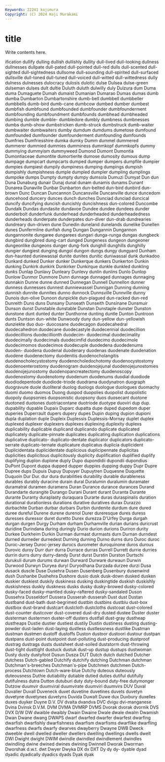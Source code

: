 ```yaml
---
Keywords: 22241 kojimura
Copyright: (C) 2024 Koji Murakami
---
```


# title

Write contents here.



ification dullify dulling dullish dullishly dullity
dull-lived dull-looking dullness dullnesses dullpate dull-pated dull-pointed dull-red dulls dull-scented
dull-sighted dull-sightedness dullsome dull-sounding dull-spirited dull-surfaced dullsville dull-toned dull-tuned dull-voiced
dull-witted dull-wittedness dully dulness dulnesses dulocracy dulosis dulotic dulse Dulsea
dulse-green dulseman dulses dult dultie Duluth duluth dulwilly duly Dulzura
dum Duma duma Dumaguete Dumah dumaist Dumanian Dumarao Dumas dumas
dumb dumba Dumbarton Dumbartonshire dumb-bell dumbbell dumbbeller dumbbells dumb-bird dumb-cane
dumbcow dumbed dumber dumbest dumbfish dumbfound dumbfounded dumbfounder dumbfounderment dumbfounding
dumbfoundment dumbfounds dumbhead dumbheaded dumbing dumble dumble- dumbledore dumbly dumbness
dumbnesses dumbs dumb-show dumbstricken dumb-struck dumbstruck dumb-waiter dumbwaiter dumbwaiters dumby
dumdum dumdums dumetose dumfound dumfounded dumfounder dumfounderment dumfounding dumfounds Dumfries
Dumfriesshire dumka dumky Dumm dummel dummered dummerer dummied dummies dumminess
dummkopf dummkopfs dummy dummying dummyism dummyweed Dumond Dumont Dumontia Dumontiaceae
dumontite dumortierite dumose dumosity dumous dump dumpage dumpcart dumpcarts dumped
dumper dumpers dumpfile dumpier dumpies dumpiest dumpily dumpiness dumping dumpings
dumpish dumpishly dumpishness dumple dumpled dumpler dumpling dumplings dumpoke dumps
Dumpty dumpty dumpy dumsola Dumuzi Dumyat Dun dun Duna Dunaburg
dunair Dunaj dunal dunam dunamis dunams Dunant Dunarea Dunaville Dunbar
Dunbarton dun-belted dun-bird dunbird dun-brown Dunc Duncan Duncannon Duncansville Duncanville
dunce duncedom duncehood duncery dunces dunch dunches Dunciad dunciad duncical
duncify duncifying duncish duncishly duncishness dun-colored Duncombe Dundalk Dundas dundasite
dundavoe Dundee dundee dundees dunder dunderbolt dunderfunk dunderhead dunderheaded dunderheadedness
dunderheads dunderpate dunderpates dun-diver dun-drab dundrearies dundreary dun-driven dune Dunedin
duneland dunelands dunelike Dunellen dunes Dunfermline dunfish dung Dungan Dungannin
Dungannon dungannonite dungaree dungarees dungari dunga-runga dungas dungbeck dungbird dungbred
dung-cart dunged Dungeness dungeon dungeoner dungeonlike dungeons dunger dung-fork dunghill
dunghills dunghilly dungier dungiest dunging dungol dungon dungs dungy dungyard
Dunham dun-haunted duniewassal dunite dunites dunitic duniwassal dunk dunkadoo Dunkard
dunked Dunker dunker Dunkerque dunkers Dunkerton Dunkin dunking Dunkirk dunkirk
Dunkirker Dunkirque dunkle dunkled dunkling dunks Dunlap Dunlavy Dunleary Dunlevy
dunlin dunlins Dunlo Dunlop Dunlow Dunmor Dunmore Dunn dunnage dunnaged
dunnages dunnaging dunnakin Dunne dunne dunned Dunnegan Dunnell Dunnellon dunner
dunness dunnesses dunnest dunniewassel Dunnigan Dunning dunning dunnish dunnite dunnites
dunno dunnock Dunnsville Dunnville dunny Dunois dun-olive Dunoon dunpickle dun-plagued
dun-racked dun-red Dunreith Duns duns Dunsany Dunseath Dunseith Dunsinane Dunsmuir
Dunson dunst Dunstable dunstable Dunstan Dunstaple dunster Dunston dunstone dunt
dunted dunter Dunthorne dunting duntle Dunton Duntroon dunts Duntson dun-white
Dunwoody duny dun-yellow dun-yellowish dunziekte duo duo- duocosane duodecagon duodecahedral
duodecahedron duodecane duodecastyle duodecennial duodecillion duodecillions duodecillionth duodecim- duodecimal duodecimality
duodecimally duodecimals duodecimfid duodecimo duodecimole duodecimomos duodecimos duodecuple duodedena duodedenums
duoden- duodena duodenal duodenary duodenas duodenate duodenation duodene duodenectomy duodenitis
duodenocholangitis duodenocholecystostomy duodenocholedochotomy duodenocystostomy duodenoenterostomy duodenogram duodenojejunal duodenojejunostomies duodenojejunostomy duodenopancreatectomy
duodenoscopy duodenostomy duodenotomy duodenum duodenums duodial duodiode duodiodepentode duodiode-triode duodrama
duodynatron duograph duogravure duole duoliteral duolog duologs duologue duologues duomachy
duomi duomo duomos Duong duopod duopolies duopolist duopolistic duopoly duopsonies
duopsonistic duopsony duos duosecant duotone duotoned duotones duotriacontane duotriode duotype
duoviri dup dup. dupability dupable Dupaix Duparc dupatta dupe duped
dupedom duper duperies Duperrault dupers dupery dupes Dupin duping dupion
dupioni dupla duplation duple Dupleix Duplessis Duplessis-Mornay duplet duplex duplexed
duplexer duplexers duplexes duplexing duplexity duplexs duplicability duplicable duplicand duplicando
duplicate duplicated duplicately duplicate-pinnate duplicates duplicating duplication duplications duplicative duplicato-
duplicato-dentate duplicator duplicators duplicato-serrate duplicato-ternate duplicature duplicatus duplicia duplicident Duplicidentata
duplicidentate duplicious duplicipennate duplicitas duplicities duplicitous duplicitously duplicity duplification duplified
duplify duplifying duplon duplone duply Dupo dupondidii dupondii dupondius DuPont
Dupont duppa dupped dupper duppies dupping duppy Dupr Dupre Dupree
dups Dupuis Dupuy Dupuyer Dupuytren Duquesne Duquette Duquoin Dur Dur.
dur dura durabilities durability durable durableness durables durably duracine durain
dural Duralumin duralumin duramater duramatral duramen duramens Duran Durance durance
durances Durand Durandarte durangite Durango Durani Durant durant Duranta Durante
durante Duranty duraplasty duraquara Durarte duras duraspinalis duration durational durationless
durations durative duratives durax Durazzo durbachite Durban durbar durbars Durbin
durdenite durdum dure dured duree dureful Durene durene durenol Durer
dureresque dures duress duresses duressor duret duretto Durex durezza D'Urfey
Durga durgah durgan durgen Durgy Durham durham Durhamville durian durians
duricrust duridine Durindana during duringly Durio durion durions Duriron durity
Durkee Durkheim Durkin Durman durmast durmasts durn Durnan durndest durned
durneder durnedest Durning durning Durno durns duro Duroc duroc Duroc-Jersey
Duroc-jersey durocs durometer duroquinone duros durous Durovic duroy Durr durr
durra Durrace durras Durrell Durrett durrie durries durrin durrs durry
durry-dandy Durst durst Durstin Durston Durtschi durukuli durum durums durwan
Durward Durware durwaun Durwin Durwood Durwyn Duryea duryl Duryodhana Durzada
durzee durzi Dusa dusack duscle Duse Dusehra Dusen Dusenberg Dusenbury
dusenwind dush Dushanbe Dushehra Dushore dusio dusk dusk-down dusked dusken
duskier duskiest duskily duskiness dusking duskingtide duskish duskishly duskishness duskly
duskness dusks dusky dusky-browed dusky-colored dusky-faced dusky-mantled dusky-raftered dusky-sandaled Duson
Dussehra Dusseldorf Dussera Dusserah dusserah Dust dust Dustan dustband dust-bath
dust-begrimed dustbin dustbins dustblu dust-box dustbox dust-brand dustcart dustcloth dustcloths
dustcoat dust-colored dust-counter dustcover dust-covered dust-dry dusted dustee Duster duster
dusterman dustermen duster-off dusters dustfall dust-gray dustheap dustheaps Dustie dustier
dustiest dustily Dustin dustiness dusting dusting-powder dust-laden dust-laying dustless dustlessness
dustlike Dustman dustman dustmen dustoff dustoffs Duston dustoor dustoori dustour
dustpan dustpans dust-point dustpoint dust-polluting dust-producing dustproof dustrag dustrags dusts
dustsheet dust-soiled duststorm dust-throwing dust-tight dusttight dustuck dustuk dust-up dustup
dustups dustwoman Dusty dusty dustyfoot Dusun Dusza DUT Dutch dutch
dutched Dutcher dutchess Dutch-gabled Dutchify dutchify dutching Dutchman dutchman Dutchman's-breeches
Dutchman's-pipe Dutchmen dutchmen Dutch-process Dutchtown Dutch-ware-blue Dutchy duteous duteously duteousness
Duthie dutiability dutiable dutied duties dutiful dutifully dutifulness dutra Dutton
dutuburi duty duty-bound duty-free dutymonger Dutzow duumvir duumviral duumvirate duumviri
duumvirs DUV Duval Duvalier Duvall Duveneck duvet duvetine duvetines duvets
duvetyn duvetyne duvetynes duvetyns Duvida Duwalt Duwe dux Duxbury duxelles
duxes duyker Duyne D.V. DV dvaita dvandva DVC dvigu dvi-manganese
Dvina Dvinsk D.V.M. DVM DVMA DVMRP DVMS Dvorak dvorak dvornik
DVS DVX D/W DW dwaible dwaibly Dwain Dwaine Dwale dwale
dwalm Dwamish Dwan Dwane dwang DWAPS dwarf dwarfed dwarfer dwarfest
dwarfing dwarfish dwarfishly dwarfishness dwarfism dwarfisms dwarflike dwarfling dwarfness dwarfs
dwarfy dwarves dwayberry Dwayne DWB Dweck dweeble dwell dwelled dweller
dwellers dwelling dwellings dwells dwelt DWI Dwight dwight DWIM dwindle
dwindled dwindlement dwindles dwindling dwine dwined dwines dwining Dwinnell Dworak
Dworman Dworshak d.w.t. dwt Dwyer Dwyka DX dx DXT Dy
dy dy- dyable dyad dyadic dyadically dyadics dyads Dyak dyak
